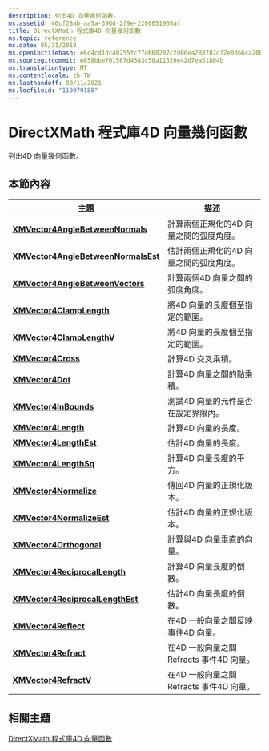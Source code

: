 ```yaml
---
description: 列出4D 向量幾何函數。
ms.assetid: 40cf28ab-aa5a-396d-2f9e-2206651966af
title: DirectXMath 程式庫4D 向量幾何函數
ms.topic: reference
ms.date: 05/31/2018
ms.openlocfilehash: e6c4cd1dc40255fc77d668287c2d06ea288707d32e0d66ca20bd12a378c7cd7d
ms.sourcegitcommit: e858bbe701567d4583c50a11326e42d7ea51804b
ms.translationtype: MT
ms.contentlocale: zh-TW
ms.lasthandoff: 08/11/2021
ms.locfileid: "119979188"
---
```

# <a name="directxmath-library-4d-vector-geometric-functions"></a>DirectXMath 程式庫4D 向量幾何函數

列出4D 向量幾何函數。

## <a name="in-this-section"></a>本節內容



| 主題                                                                                 | 描述                                                                   |
|---------------------------------------------------------------------------------------|-------------------------------------------------------------------------------|
| [**XMVector4AngleBetweenNormals**](/windows/win32/api/directxmath/nf-directxmath-xmvector4anglebetweennormals)<br/>       | 計算兩個正規化的4D 向量之間的弧度角度。<br/>        |
| [**XMVector4AngleBetweenNormalsEst**](/windows/win32/api/directxmath/nf-directxmath-xmvector4anglebetweennormalsest)<br/> | 估計兩個正規化的4D 向量之間的弧度角度。<br/>      |
| [**XMVector4AngleBetweenVectors**](/windows/win32/api/directxmath/nf-directxmath-xmvector4anglebetweenvectors)<br/>       | 計算兩個4D 向量之間的弧度角度。<br/>                   |
| [**XMVector4ClampLength**](/windows/win32/api/directxmath/nf-directxmath-xmvector4clamplength)<br/>                       | 將4D 向量的長度個至指定的範圍。<br/>                 |
| [**XMVector4ClampLengthV**](/windows/win32/api/directxmath/nf-directxmath-xmvector4clamplengthv)<br/>                     | 將4D 向量的長度個至指定的範圍。<br/>                 |
| [**XMVector4Cross**](/windows/win32/api/directxmath/nf-directxmath-xmvector4cross)<br/>                                   | 計算4D 交叉乘積。<br/>                                     |
| [**XMVector4Dot**](/windows/win32/api/directxmath/nf-directxmath-xmvector4dot)<br/>                                       | 計算4D 向量之間的點乘積。<br/>                       |
| [**XMVector4InBounds**](/windows/win32/api/directxmath/nf-directxmath-xmvector4inbounds)<br/>                             | 測試4D 向量的元件是否在設定界限內。<br/> |
| [**XMVector4Length**](/windows/win32/api/directxmath/nf-directxmath-xmvector4length)<br/>                                 | 計算4D 向量的長度。<br/>                                |
| [**XMVector4LengthEst**](/windows/win32/api/directxmath/nf-directxmath-xmvector4lengthest)<br/>                           | 估計4D 向量的長度。<br/>                               |
| [**XMVector4LengthSq**](/windows/win32/api/directxmath/nf-directxmath-xmvector4lengthsq)<br/>                             | 計算4D 向量長度的平方。<br/>                  |
| [**XMVector4Normalize**](/windows/win32/api/directxmath/nf-directxmath-xmvector4normalize)<br/>                           | 傳回4D 向量的正規化版本。<br/>                     |
| [**XMVector4NormalizeEst**](/windows/win32/api/directxmath/nf-directxmath-xmvector4normalizeest)<br/>                     | 估計4D 向量的正規化版本。<br/>                   |
| [**XMVector4Orthogonal**](/windows/win32/api/directxmath/nf-directxmath-xmvector4orthogonal)<br/>                         | 計算與4D 向量垂直的向量。<br/>                    |
| [**XMVector4ReciprocalLength**](/windows/win32/api/directxmath/nf-directxmath-xmvector4reciprocallength)<br/>             | 計算4D 向量長度的倒數。<br/>              |
| [**XMVector4ReciprocalLengthEst**](/windows/win32/api/directxmath/nf-directxmath-xmvector4reciprocallengthest)<br/>       | 估計4D 向量長度的倒數。<br/>             |
| [**XMVector4Reflect**](/windows/win32/api/directxmath/nf-directxmath-xmvector4reflect)<br/>                               | 在4D 一般向量之間反映事件4D 向量。<br/>          |
| [**XMVector4Refract**](/windows/win32/api/directxmath/nf-directxmath-xmvector4refract)<br/>                               | 在4D 一般向量之間 Refracts 事件4D 向量。<br/>          |
| [**XMVector4RefractV**](/windows/win32/api/directxmath/nf-directxmath-xmvector4refractv)<br/>                             | 在4D 一般向量之間 Refracts 事件4D 向量。<br/>          |



 

## <a name="related-topics"></a>相關主題

<dl> <dt>

[DirectXMath 程式庫4D 向量函數](ovw-xnamath-reference-functions-vector4.md)
</dt> </dl>

 

 
